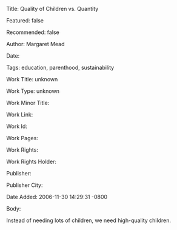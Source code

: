Title: Quality of Children vs. Quantity

Featured: false

Recommended: false

Author: Margaret Mead

Date: 

Tags: education, parenthood, sustainability

Work Title: unknown

Work Type: unknown

Work Minor Title:  

Work Link: 

Work Id:  

Work Pages:  

Work Rights:  

Work Rights Holder:  

Publisher:  

Publisher City:  

Date Added: 2006-11-30 14:29:31 -0800

Body:

Instead of needing lots of children, we need high-quality children.


